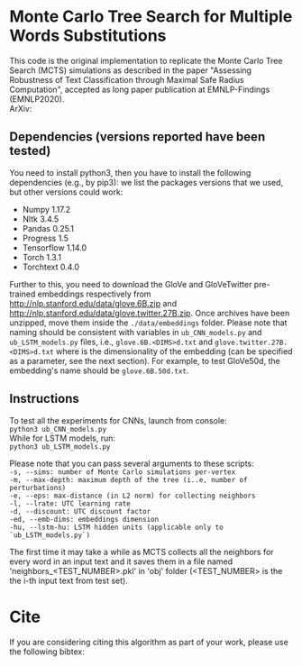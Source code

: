 # Monte Carlo Tree Search for Multiple Words Substitutions
This code is the original implementation to replicate the Monte Carlo Tree Search (MCTS) simulations as described in the paper "Assessing Robustness of Text Classification through Maximal Safe Radius Computation", accepted as long paper publication at EMNLP-Findings (EMNLP2020).
<br/>
ArXiv: <link>

## Dependencies (versions reported have been tested)
You need to install python3, then you have to install the following dependencies (e.g., by pip3): we list the packages versions that we used, but other versions could work:
- Numpy 1.17.2
- Nltk 3.4.5
- Pandas 0.25.1
- Progress 1.5
- Tensorflow 1.14.0
- Torch 1.3.1
- Torchtext 0.4.0

Further to this, you need to download the GloVe and GloVeTwitter pre-trained embeddings respectively from http://nlp.stanford.edu/data/glove.6B.zip and http://nlp.stanford.edu/data/glove.twitter.27B.zip. Once archives have been unzipped, move them inside the ```./data/embeddings``` folder. Please note that naming should be consistent with variables in `ub_CNN_models.py` and `ub_LSTM_models.py` files, i.e., `glove.6B.<DIMS>d.txt` and `glove.twitter.27B.<DIMS>d.txt` where <DIMS> is the dimensionality of the embedding (can be specified as a parameter, see the next section). For example, to test GloVe50d, the embedding's name should be `glove.6B.50d.txt`.

## Instructions
To test all the experiments for CNNs, launch from console:
<br/>
```python3 ub_CNN_models.py```
<br/>
While for LSTM models, run:
<br/>
```python3 ub_LSTM_models.py```
<br/>

Please note that you can pass several arguments to these scripts:
<br/>
```-s, --sims: number of Monte Carlo simulations per-vertex```
<br/>
```-m, --max-depth: maximum depth of the tree (i..e, number of perturbations)```
<br/>
```-e, --eps: max-distance (in L2 norm) for collecting neighbors```
<br/>
```-l, --lrate: UTC learning rate```
<br/>
```-d, --discount: UTC discount factor```
<br/>
```-ed, --emb-dims: embeddings dimension```
<br/>
```-hu, --lstm-hu: LSTM hidden units (applicable only to `ub_LSTM_models.py`)```
<br/>

The first time it may take a while as MCTS collects all the neighbors for every word in an input text and it saves them in a file named 'neighbors_<TEST_NUMBER>.pkl' in 'obj' folder (<TEST_NUMBER> is the the i-th input text from test set). 

# Cite
If you are considering citing this algorithm as part of your work, please use the following bibtex:
<br/>
<Coming-soon>